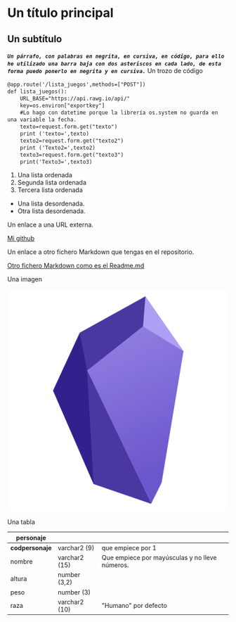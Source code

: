 # Un título principal
## Un subtítulo
**_`Un párrafo, con palabras en negrita, en cursiva, en código, para ello he utilizado una barra baja con dos asteriscos en cada lado, de esta forma puedo ponerlo en negrita y en cursiva.`_**
Un trozo de código
```
@app.route('/lista_juegos',methods=["POST"])
def lista_juegos():
    URL_BASE="https://api.rawg.io/api/"
    key=os.environ["exportkey"]
    #Lo hago con datetime porque la librería os.system no guarda en una variable la fecha.
    texto=request.form.get("texto")
    print ('texto=',texto)
    texto2=request.form.get("texto2")
    print ('Texto2=',texto2)
    texto3=request.form.get("texto3")
    print('Texto3=',texto3)
```
1. Una lista ordenada
2. Segunda lista ordenada
3.  Tercera lista ordenada

- Una lista desordenada.
- Otra lista desordenada.

Un enlace a una URL externa.

[Mi github](https://www.github.com/evanticks)

Un enlace a otro fichero Markdown que tengas en el repositorio.

[Otro fichero Markdown como es el Readme.md](https://github.com/Evanticks/prueba_Antonio_Marchan/blob/main/README.md)

Una imagen

![alt text](obsidian.png)

Una tabla

| personaje | | |
| ----- | -----| ----- |
| **codpersonaje** | varchar2 (9) | que empiece por 1
| nombre | varchar2 (15) | Que empiece por mayúsculas y no lleve números. |
| altura | number (3,2) |
| peso | number (3) |
| raza | varchar2 (10) | "Humano" por defecto
